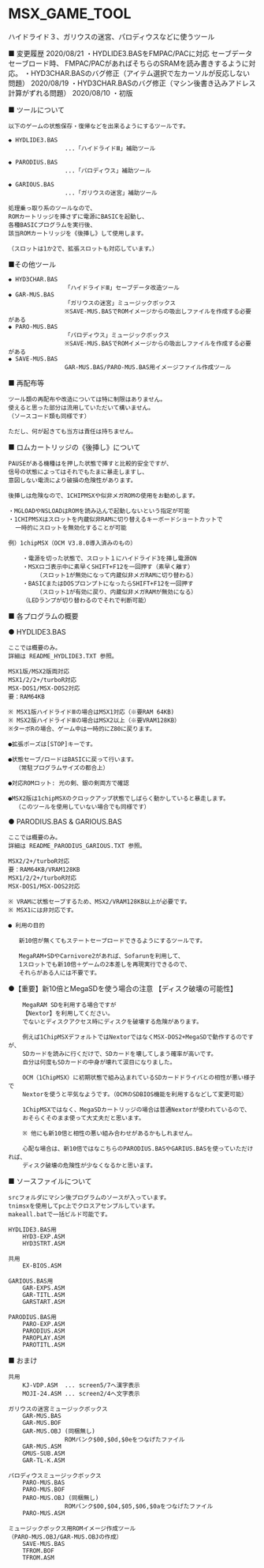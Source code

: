 ﻿# MSX_GAME_TOOL
 ハイドライド３、ガリウスの迷宮、パロディウスなどに使うツール

■ 変更履歴
2020/08/21 ・HYDLIDE3.BASをFMPAC/PACに対応 セーブデータセーブロード時、
             FMPAC/PACがあればそちらのSRAMを読み書きするように対応。
           ・HYD3CHAR.BASのバグ修正（アイテム選択で左カーソルが反応しない問題）
2020/08/19 ・HYD3CHAR.BASのバグ修正（マシン後書き込みアドレス計算がずれる問題）
2020/08/10 ・初版

■ ツールについて

    以下のゲームの状態保存・復帰などを出来るようにするツールです。

    ◆ HYDLIDE3.BAS
                    ...「ハイドライドⅢ」補助ツール

    ◆ PARODIUS.BAS
                    ...「パロディウス」補助ツール

    ◆ GARIOUS.BAS
                    ...「ガリウスの迷宮」補助ツール

    処理乗っ取り系のツールなので、
    ROMカートリッジを挿さずに電源にBASICを起動し、
    各種BASICプログラムを実行後、
    該当ROMカートリッジを《後挿し》して使用します。

    （スロットは1か2で、拡張スロットも対応しています。）


■その他ツール

    ◆ HYD3CHAR.BAS
                    「ハイドライドⅢ」セーブデータ改造ツール
    ◆ GAR-MUS.BAS
                    「ガリウスの迷宮」ミュージックボックス
                    ※SAVE-MUS.BASでROMイメージからの吸出しファイルを作成する必要がある
    ◆ PARO-MUS.BAS
                    「パロディウス」ミュージックボックス
                    ※SAVE-MUS.BASでROMイメージからの吸出しファイルを作成する必要がある
    ◆ SAVE-MUS.BAS
                    GAR-MUS.BAS/PARO-MUS.BAS用イメージファイル作成ツール

■ 再配布等

    ツール類の再配布や改造については特に制限はありません。
    使えると思った部分は流用していただいて構いません。
    （ソースコード類も同様です）

    ただし、何が起きても当方は責任は持ちません。

■ ロムカートリッジの《後挿し》について

    PAUSEがある機種はを押した状態で挿すと比較的安全ですが、
    信号の状態によってはそれでもたまに暴走しますし、
    意図しない電流により破損の危険性があります。

    後挿しは危険なので、1CHIPMSXや似非メガROMの使用をお勧めします。

    ・MGLOADやNSLOADはROMを読み込んで起動しないという指定が可能
    ・1CHIPMSXはスロットを内蔵似非RAMに切り替えるキーボードショートカットで
      一時的にスロットを無効化することが可能

    例）1chipMSX（OCM V3.8.0導入済みのもの）

        ・電源を切った状態で、スロット１にハイドライド3を挿し電源ON
        ・MSXロゴ表示中に素早くSHIFT+F12を一回押す（素早く離す）
            （スロット1が無効になって内蔵似非メガRAMに切り替わる）
        ・BASICまたはDOSプロンプトになったらSHIFT+F12を一回押す
            （スロット1が有効に戻り、内蔵似非メガRAMが無効になる）
        （LEDランプが切り替わるのでそれで判断可能）

■ 各プログラムの概要

● HYDLIDE3.BAS

    ここでは概要のみ。
    詳細は README_HYDLIDE3.TXT 参照。

    MSX1版/MSX2版両対応
    MSX1/2/2+/turboR対応
    MSX-DOS1/MSX-DOS2対応
    要：RAM64KB

    ※ MSX1版ハイドライドⅢの場合はMSX1対応（※要RAM 64KB)
    ※ MSX2版ハイドライドⅢの場合はMSX2以上（※要VRAM128KB）
    ※ターボRの場合、ゲーム中は一時的にZ80に戻ります。

    ●拡張ポーズは[STOP]キーです。

    ●状態セーブ/ロードはBASICに戻って行います。
      （常駐プログラムサイズの都合上）

    ●対応ROMロット: 光の剣、銀の剣両方で確認

    ●MSX2版は1chipMSXのクロックアップ状態でしばらく動かしていると暴走します。
      （このツールを使用していない場合でも同様です）

● PARODIUS.BAS & GARIOUS.BAS

    ここでは概要のみ。
    詳細は README_PARODIUS_GARIOUS.TXT 参照。

    MSX2/2+/turboR対応
    要：RAM64KB/VRAM128KB
    MSX1/2/2+/turboR対応
    MSX-DOS1/MSX-DOS2対応

    ※ VRAMに状態セーブするため、MSX2/VRAM128KB以上が必要です。
    ※ MSX1には非対応です。

    ● 利用の目的

       新10倍が無くてもステートセーブロードできるようにするツールです。

       MegaRAM+SDやCarnivore2があれば、Sofarunを利用して、
       1スロットでも新10倍＋ゲームの2本差しを再現実行できるので、
       それらがある人には不要です。

   ●【重要】新10倍とMegaSDを使う場合の注意
   	 【ディスク破壊の可能性】

       	MegaRAM SDを利用する場合ですが
       	【Nextor】を利用してください。
       	でないとディスクアクセス時にディスクを破壊する危険があります。
       	   
       	例えば1ChipMSXデフォルトではNextorではなくMSX-DOS2+MegaSDで動作するのですが、
       	SDカードを読みに行くだけで、SDカードを壊してしまう確率が高いです。
       	自分は何度もSDカードの中身が壊れて涙目になりました。

       	OCM（1ChipMSX）に初期状態で組み込まれているSDカードドライバとの相性が悪い様子で
       	Nextorを使うと平気なようです。（OCMのSDBIOS機能を利用するなどして変更可能）
       	
       	1ChipMSXではなく、MegaSDカートリッジの場合は普通Nextorが使われているので、
       	おそらくそのまま使って大丈夫だと思います。
       		
       	※ 他にも新10倍と相性の悪い組み合わせがあるかもしれません。
       	
       	心配な場合は、新10倍ではなこちらのPARODIUS.BASやGARIUS.BASを使っていただければ、
       	ディスク破壊の危険性が少なくなるかと思います。

■ ソースファイルについて

    srcフォルダにマシン後プログラムのソースが入っています。
    tnimsxを使用してpc上でクロスアセンブルしています。
    makeall.batで一括ビルド可能です。

    HYDLIDE3.BAS用
        HYD3-EXP.ASM
        HYD3STRT.ASM

    共用    
        EX-BIOS.ASM

    GARIOUS.BAS用
        GAR-EXPS.ASM
        GAR-TITL.ASM
        GARSTART.ASM

    PARODIUS.BAS用
        PARO-EXP.ASM
        PARODIUS.ASM
        PAROPLAY.ASM
        PAROTITL.ASM

■ おまけ

    共用
        KJ-VDP.ASM  ... screen5/7へ漢字表示
        MOJI-24.ASM ... screen2/4へ文字表示

    ガリウスの迷宮ミュージックボックス
        GAR-MUS.BAS
        GAR-MUS.BOF
        GAR-MUS.OBJ (同梱無し) 
                    ROMバンク$00,$0d,$0eをつなげたファイル
        GAR-MUS.ASM
        GMUS-SUB.ASM
        GAR-TL-K.ASM

    パロディウスミュージックボックス
        PARO-MUS.BAS
        PARO-MUS.BOF
        PARO-MUS.OBJ (同梱無し)
                    ROMバンク$00,$04,$05,$06,$0aをつなげたファイル
        PARO-MUS.ASM

    ミュージックボックス用ROMイメージ作成ツール
    （PARO-MUS.OBJ/GAR-MUS.OBJの作成）
        SAVE-MUS.BAS
        TFROM.BOF
        TFROM.ASM

